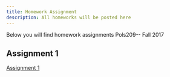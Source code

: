 ```yaml
---
title: Homework Assignment
description: All homeworks will be posted here
---
```




Below you will find homework assignments Pols209-- Fall 2017


## Assignment 1
[Assignment 1](../img/images/assign1.pdf)

